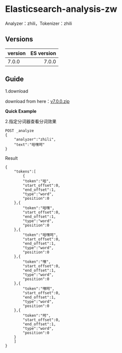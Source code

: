 # Elasticsearch-analysis-zw
Analyzer：zhili，Tokenizer：zhili

## Versions
version|ES version
---|---:
7.0.0|7.0.0

## Guide
1.download

download from here：[v7.0.0.zip](https://github.com/hihaiyang/elasticsearch-analysis-zw.git)

**Quick Example**

2.指定分词器查看分词效果
```
POST _analyze
{
    "analyzer":"zhili",
    "text":"哈嘿呵"
}
```
Result
```
{
    "tokens":[
        {
	    "token":"哈",
	    "start_offset":0,
	    "end_offset":1,
	    "type":"word",
	    "position":0
	},{
	    "token":"哈嘿",
	    "start_offset":0,
	    "end_offset":1,
	    "type":"word",
	    "position":0
	},{
	    "token":"哈嘿呵",
	    "start_offset":0,
	    "end_offset":1,
	    "type":"word",
	    "position":0
	},{
	    "token":"嘿",
	    "start_offset":0,
	    "end_offset":1,
	    "type":"word",
	    "position":0
	},{
	    "token":"嘿呵",
	    "start_offset":0,
	    "end_offset":1,
	    "type":"word",
	    "position":0
	},{
	    "token":"呵",
	    "start_offset":0,
	    "end_offset":1,
	    "type":"word",
	    "position":0
	}
    ]
}
```